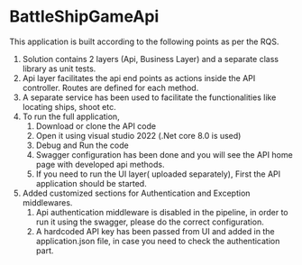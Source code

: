 # BattleShipGameApi
This application is built according to the following points as per the RQS.

1. Solution contains 2 layers (Api, Business Layer) and a separate class library as unit tests.
2. Api layer facilitates the api end points as actions inside the API controller. Routes are defined for each method.
3. A separate service has been used to facilitate the functionalities like locating ships, shoot etc.
4. To run the full application,
	1.	Download or clone the API code
	2.  Open it using visual studio 2022 (.Net core 8.0 is used)
	3.  Debug and Run the code
	4.  Swagger configuration has been done and you will see the API home page with developed api methods.
	5.  If you need to run the UI layer( uploaded separately), First the API application should be started.
5. Added customized sections for Authentication and Exception middlewares.
    1.  Api authentication middleware is disabled in the pipeline, in order to run it using the swagger, please do the correct configuration.
	2.  A hardcoded API key has been passed from UI and added in the application.json file, in case you need to check the authentication part.
